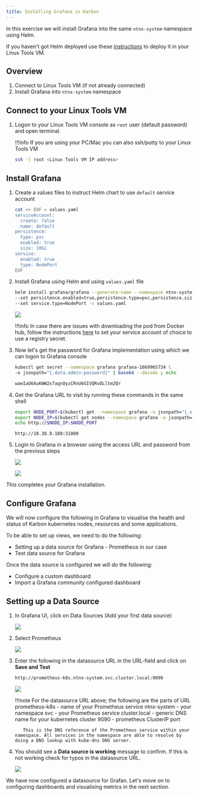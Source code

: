 ```yaml
---
title: Installing Grafana in Karbon
---
```


In this exercise we will install Grafana into the same ``ntnx-system`` namespace using Helm. 

If you haven't got Helm deployed use these [instructions](../appendix/helm.md) to deploy it in your Linux Tools VM.

## Overview 

1.  Connect to Linux Tools VM (if not already connected)
2.  Install Grafana into ``ntnx-system`` namespace

## Connect to your Linux Tools VM 

1.  Logon to your Linux Tools VM console as ``root`` user (default password) and open terminal.

    !!!info
           If you are using your PC/Mac you can also ssh/putty to your Linux Tools VM

    ```bash
    ssh -l root <Linux Tools VM IP address>
    ```
    
## Install Grafana 

1.  Create a values files to instruct Helm chart to use ``default`` service account
    ```bash
    cat << EOF > values.yaml
    serviceAccount:
      create: false
      name: default
    persistence:
      type: pvc
      enabled: true
      size: 10Gi
    service:
      enabled: true
      type: NodePort
    EOF
    ```

2.  Install Grafana using Helm and using ``values.yaml`` file

    ```bash
    helm install grafana/grafana --generate-name --namespace ntnx-system \
    --set persistence.enabled=true,persistence.type=pvc,persistence.size=10Gi \
    --set service.type=NodePort -v values.yaml
    ```

    ![](images/install-graf.png)

    !!!info
            In case there are issues with downloading the pod from Docker hub, follow the instructions [here](../appendix/privatereg.md) to set your service account of choice to use a registry secret.

2.  Now let's get the password for Grafana implementation using which we can logon to Grafana console
    
    ```bash 
    kubectl get secret --namespace grafana grafana-1669965734 \
    -o jsonpath="{.data.admin-password}" | base64 --decode ; echo
    ```
    ```bash title="Output for password - this will be different for you"
    waeIaO6AuKWW2x7aqnOyzCRnU6GIVQRvDLltm2Qr
    ```

3.  Get the Grafana URL to visit by running these commands in the same shell

    ```bash title=""
    export NODE_PORT=$(kubectl get --namespace grafana -o jsonpath="{.spec.ports[0].nodePort}" services grafana-1669965734)
    export NODE_IP=$(kubectl get nodes --namespace grafana -o jsonpath="{.items[0].status.addresses[0].address}")
    echo http://$NODE_IP:$NODE_PORT
    ```
    ```url title="Output - be sure to use your IP addresses"
    http://10.38.9.180:31800
    ```

4.  Login to Grafana in a browser using the access URL and password from
    the previous steps

    ![](images/login-graf.png)

    ![](images/splash-graf.png)

This completes your Grafana installation.

## Configure Grafana 

We will now configure the following in Grafana to visualise the health and status of Karbon kubernetes nodes, resources and some applications.

To be able to set up views, we need to do the following:

-   Setting up a data source for Grafana - Prometheus in our case
-   Test data source for Grafana

Once the data source is configured we will do the following:

-   Configure a custom dashboard
-   Import a Grafana community configured dashboard

## Setting up a Data Source

1.  In Grafana UI, click on Data Sources (Add your first data source)

    ![](images/datasource-graf.png)

2. Select Prometheus

    ![](images/prom-ds.png)

3.  Enter the following in the datasource URL in the URL-field and click
    on **Save and Test**

    ```bash
    http://prometheus-k8s.ntnx-system.svc.cluster.local:9090
    ```

    ![](images/save-prom-ds.png)

    !!!note
           For the datasource URL above; the following are the parts of URL prometheus-k8s 
           - name of your Prometheus service ntnx-system - your namespace svc - your Prometheus service cluster.local - generic DNS name for your kubernetes cluster 9090 - prometheus ClusterIP port
           
           This is the DNS reference of the Prometheus service within your namespace. All services in the namespace are able to resolve by doing a DNS lookup with kube-dns DNS server.

4.  You should see a **Data source is working** message to confirm. If
    this is not working check for typos in the datasource URL.

    ![](images/working-ds.png)

We have now configured a datasource for Grafan. Let's move on to configuring dashboards and visualising metrics in the next section.
